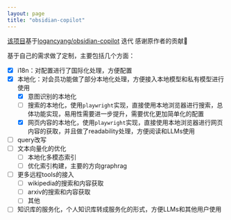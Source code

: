 ```yaml
---
layout: page
title: "obsidian-copilot"
---
```



[该项目](https://github.com/X-Matrix/obsidian-copilot)基于[logancyang/obsidian-copilot](https://github.com/logancyang/obsidian-copilot) 迭代 感谢原作者的贡献<span class=emoji>💙</span>


基于自己的需求做了定制，主要包括几个方面：
- [x] i18n：对配置进行了国际化处理，方便配置
- [x] 本地化：对会员功能做了部分本地化处理，方便接入本地模型和私有模型进行使用
    - [x] 意图识别的本地化
    - [ ] 搜索的本地化，使用`playwright`实现，直接使用本地浏览器进行搜索，总体功能实现，易用性需要进一步提升，需要优化更加简单化的配置
    - [x] 网页内容的本地化，使用`playwright`实现，直接使用本地浏览器进行网页内容的获取，并且做了readability处理，方便阅读和LLMs使用
- [ ] query改写
- [ ] 文本向量化的优化
    - [ ]  本地化多模态索引
    - [ ]  优化索引构建，主要的方向graphrag
- [ ] 更多远程tools的接入
    - [ ] wikipedia的搜索和内容获取
    - [ ] arxiv的搜索和内容获取
    - [ ] 其他
- [ ] 知识库的服务化，个人知识库转成服务化的形式，方便LLMs和其他用户使用